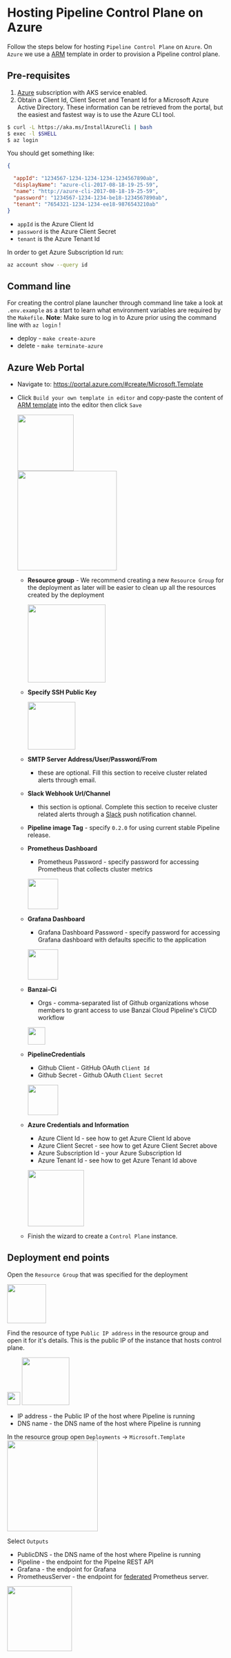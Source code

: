 # Hosting Pipeline Control Plane on Azure

Follow the steps below for hosting `Pipeline Control Plane` on `Azure`.
On `Azure` we use a [ARM](https://docs.microsoft.com/en-us/azure/azure-resource-manager/resource-group-overview) template in order to provision a Pipeline control plane.

## Pre-requisites

1. [Azure](https://portal.azure.com) subscription with AKS service enabled.
1. Obtain a Client Id, Client Secret and Tenant Id for a Microsoft Azure Active Directory. These information can be retrieved from the portal, but the easiest and fastest way is to use the Azure CLI tool.<br>  
   
```bash
$ curl -L https://aka.ms/InstallAzureCli | bash
$ exec -l $SHELL
$ az login
```

You should get something like:

```json
{

  "appId": "1234567-1234-1234-1234-1234567890ab",
  "displayName": "azure-cli-2017-08-18-19-25-59",
  "name": "http://azure-cli-2017-08-18-19-25-59",
  "password": "1234567-1234-1234-be18-1234567890ab",
  "tenant": "7654321-1234-1234-ee18-9876543210ab"
}
```

* `appId` is the Azure Client Id
* `password` is the Azure Client Secret
* `tenant` is the Azure Tenant Id

In order to get Azure Subscription Id run:

```sh
az account show --query id
```

## Command line

For creating the control plane launcher through command line take a look at `.env.example` as a start to learn what environment variables are required by the `Makefile`. **Note**: Make sure to log in to Azure prior using the command line with `az login` !

* deploy - `make create-azure`
* delete - `make terminate-azure`

## Azure Web Portal

* Navigate to: https://portal.azure.com/#create/Microsoft.Template

* Click `Build your own template in editor` and copy-paste the content of [ARM template](https://raw.githubusercontent.com/banzaicloud/pipeline-cp-launcher/master/control-plane-arm.json) into the editor then click `Save`

  <a href="images/ARMCreate.png" target="_blank"><img src="images/ARMCreate.png" height="130"></a><br>
  <a href="images/ARMEditor.png" target="_blank"><img src="images/ARMEditor.png" height="230"></a>

  * **Resource group** - We recommend creating a new `Resource Group` for the deployment as later will be easier to clean up all the resources created by the deployment

    <a href="images/ARMRGroup.png" target="_blank"><img src="images/ARMRGroup.png" height="180"></a>

  * **Specify SSH Public Key**

    <a href="images/ARMPubKey.png" target="_blank"><img src="images/ARMPubKey.png" height="110"></a>

  * **SMTP Server Address/User/Password/From**
    * these are optional. Fill this section to receive cluster related alerts through email.

  * **Slack Webhook Url/Channel**
    * this section is optional. Complete this section to receive  cluster related alerts through a [Slack](https://slack.com) push notification channel.

  * **Pipeline image Tag** - specify `0.2.0` for using current stable Pipeline release.

  * **Prometheus Dashboard**
    * Prometheus Password - specify password for accessing Prometheus that collects cluster metrics

    <a href="images/ARMPrometheusCred.png"><img src="images/ARMPrometheusCred.png" height="70"></a>

  * **Grafana Dashboard**
    * Grafana Dashboard Password - specify password for accessing Grafana dashboard with defaults specific to the application

     <a href="images/ARMGrafanaCred.png"><img src="images/ARMGrafanaCred.png" height="70"></a>

  * **Banzai-Ci**
    * Orgs - comma-separated list of Github organizations whose members to grant access to use Banzai Cloud Pipeline's CI/CD workflow

     <a href="images/ARMCiOrgs.png"><img src="images/ARMCiOrgs.png" height="40"></a>

  * **PipelineCredentials**
     * Github Client - GitHub OAuth `Client Id`
     * Github Secret - Github OAuth `Client Secret`

      <a href="images/ARMPipCred.png"><img src="images/ARMPipCred.png" height="70"></a>

  * **Azure Credentials and Information**
     * Azure Client Id - see how to get Azure Client Id above
     * Azure Client Secret - see how to get Azure Client Secret above
     * Azure Subscription Id - your Azure Subscription Id
     * Azure Tenant Id - see how to get Azure Tenant Id above

     <a href="images/ARMAzureCreds.png"><img src="images/ARMAzureCreds.png" height="130"></a>

  * Finish the wizard to create a `Control Plane` instance.

## Deployment end points

Open the `Resource Group` that was specified for the deployment

<a href="images/CPRGroup.png"><img src="images/CPRGroup.png" height="90"></a>

Find the resource of type `Public IP address` in the resource group and open it for it's details. This is the public IP of the instance that hosts control plane.

<a href="images/AzureCPPubIP.png"><img src="images/AzureCPPubIP.png" height="30"></a>
<a href="images/AzureCPubIPDetailed.png"><img src="images/AzureCPubIPDetailed.png" height="110"></a>

* IP address - the Public IP of the host where Pipeline is running
* DNS name - the DNS name of the host where Pipeline is running

In the resource group open `Deployments` -> `Microsoft.Template`
<a href="images/ARMRGDeployments.png"><img src="images/ARMRGDeployments.png" height="210"></a>

Select `Outputs`

* PublicDNS - the DNS name of the host where Pipeline is running
* Pipeline - the endpoint for the Pipelne REST API
* Grafana - the endpoint for Grafana
* PrometheusServer - the endpoint for [federated](https://banzaicloud.com/blog/prometheus-federation/) Prometheus server.

<a href="images/ARMDeploymentOutputs.png"><img src="images/ARMDeploymentOutputs.png" height="150"></a>